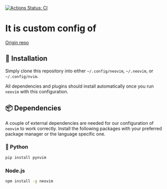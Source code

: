<!-- markdownlint-disable first-line-heading -->

[![Actions Status: CI](https://github.com/a-quadrato/config.nvim/workflows/CI/badge.svg)](https://github.com/a-quadrato/config.nvim/actions/workflows/main.yml?query=workflow%3ACI)


# It is custom config of
[Origin repo](https://github.com/a-quadrato/config.nvim)



## **🔧 Installation**

Simply clone this repository into either `~/.config/neovim`, `~/.neovim`, or `~/.config/nvim`.

All dependencies and plugins should install automatically once you run `neovim`
with this configuration.

## **📦 Dependencies**

A couple of external dependencies are needed for our configuration of `neovim` to
work correctly. Install the following packages with your preferred package
manager or the language specific one.

### 🐍 Python

```bash
pip install pynvim
```

### Node.js

```bash
npm install -g neovim
```
